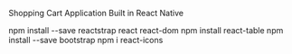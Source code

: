 Shopping Cart Application Built in React Native

npm install --save reactstrap react react-dom
npm install react-table
npm install --save bootstrap
npm i react-icons

